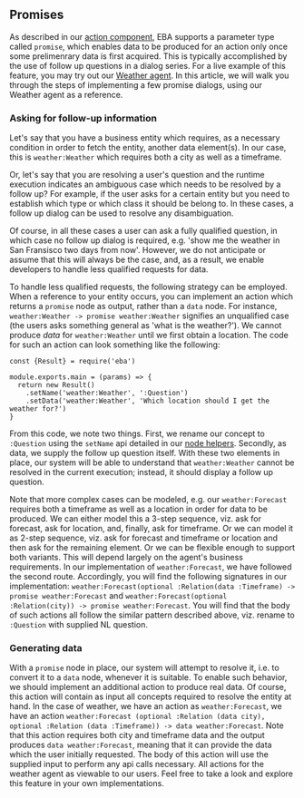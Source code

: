 ## Promises

As described in our [action component](./Actions.md), EBA supports a parameter type called `promise`, which enables data to be produced for an action only once some prelimenrary data is first acquired. This is typically accomplished by the use of follow up questions in a dialog series. For a live example of this feature, you may try out our [Weather agent](https://eba.ibm.com/assistant#/lab/agents/weather/actions). In this article, we will walk you through the steps of implementing a few promise dialogs, using our Weather agent as a reference. 

### Asking for follow-up information

Let's say that you have a business entity which requires, as a necessary condition in order to fetch the entity, another data element(s). In our case, this is `weather:Weather` which requires both a city as well as a timeframe.

Or, let's say that you are resolving a user's question and the runtime execution indicates an ambiguous case which needs to be resolved by a follow up? For example, if the user asks for a certain entity but you need to establish which type or which class it should be belong to. In these cases, a follow up dialog can be used to resolve any disambiguation.

Of course, in all these cases a user can ask a fully qualified question, in which case no follow up dialog is required, e.g. 'show me the weather in San Fransisco two days from now'. However, we do not anticipate or assume that this will always be the case, and, as a result, we enable developers to handle less qualified requests for data.

To handle less qualified requests, the following strategy can be employed. When a reference to your entity occurs, you can implement an action which returns a `promise` node as output, rather than a `data` node. For instance, `weather:Weather -> promise weather:Weather` signifies an unqualified case (the users asks something general as 'what is the weather?'). We cannot produce _data_ for `weather:Weather` until we first obtain a location. The code for such an action can look something like the following:

```
const {Result} = require('eba')

module.exports.main = (params) => {
  return new Result()
    .setName('weather:Weather', ':Question')
    .setData('weather:Weather', 'Which location should I get the weather for?')
}
```

From this code, we note two things. First, we rename our concept to `:Question` using the `setName` api detailed in our [node helpers](../lab/NodeHelpers.md). Secondly, as data, we supply the follow up question itself. With these two elements in place, our system will be able to understand that `weather:Weather` cannot be resolved in the current execution; instead, it should display a follow up question. 

Note that more complex cases can be modeled, e.g. our `weather:Forecast` requires both a timeframe as well as a location in order for data to be produced. We can either model this a 3-step sequence, viz. ask for forecast, ask for location, and, finally, ask for timeframe. Or we can model it as 2-step sequence, viz. ask for forecast and timeframe or location and then ask for the remaining element. Or we can be flexible enough to support both variants. This will depend largely on the agent's business requirements. In our implementation of `weather:Forecast`, we have followed the second route. Accordingly, you will find the following signatures in our implementation: `weather:Forecast(optional :Relation(data :Timeframe) -> promise weather:Forecast` and `weather:Forecast(optional :Relation(city)) -> promise weather:Forecast`. You will find that the body of such actions all follow the similar pattern described above, viz. rename to `:Question` with supplied NL question.

### Generating data


With a `promise` node in place, our system will attempt to resolve it, i.e. to convert it to a `data` node, whenever it is suitable. To enable such behavior, we should implement an additional action to produce real data. Of course, this action will contain as input all concepts required to resolve the entity at hand. In the case of weather, we have an action as `weather:Forecast`, we have an action `weather:Forecast (optional :Relation (data city), optional :Relation (data :Timeframe)) -> data weather:Forecast`. Note that this action requires both city and timeframe data and the output produces `data weather:Forecast`, meaning that it can provide the data which the user initially requested. The body of this action will use the supplied input to perform any api calls necessary. All actions for the weather agent as viewable to our users. Feel free to take a look and explore this feature in your own implementations.
